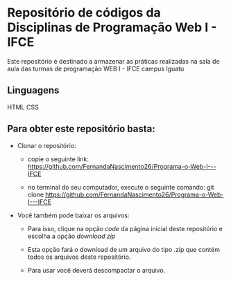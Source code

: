 # Repositório de códigos da Disciplinas de Programação Web I - IFCE

Este repositório é destinado a armazenar as práticas realizadas na sala de aula das turmas de programação WEB I - IFCE campus Iguatu 

## Linguagens

HTML
CSS

## Para obter este repositório basta:

- Clonar o repositório:

    - copie o seguinte link: https://github.com/FernandaNascimento26/Programa-o-Web-I---IFCE

    - no terminal do seu computador, execute o seguinte comando: git clone https://github.com/FernandaNascimento26/Programa-o-Web-I---IFCE

- Você também pode baixar os arquivos:
    - Para isso, clique na opção *code* da página inicial deste repositório e escolha a opção *download zip*

    - Esta opção fará o download de um arquivo do tipo .zip que contém todos os arquivos deste repositório. 

    - Para usar você deverá descompactar o arquivo. 